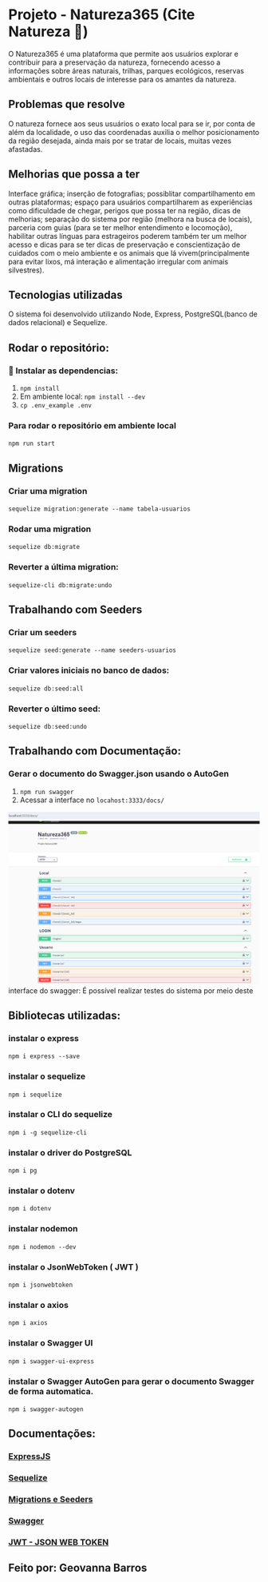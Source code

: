 # Projeto - Natureza365 (Cite Natureza 🌱)

O Natureza365 é uma plataforma que permite aos usuários explorar e contribuir para a preservação da natureza, fornecendo acesso a informações sobre áreas naturais, trilhas, parques ecológicos, reservas ambientais e outros locais de interesse para os amantes da natureza. 

## Problemas que resolve

O natureza fornece aos seus usuários o exato local para se ir, por conta de além da localidade, o uso das coordenadas auxilia o melhor posicionamento da região desejada, ainda mais por se tratar de locais, muitas vezes afastadas.

## Melhorias que possa a ter

Interface gráfica; inserção de fotografias; possiblitar compartilhamento em outras plataformas; espaço para usuários compartilharem as experiências como dificuldade de chegar, perigos que possa ter na região, dicas de melhorias; separação do sistema por região (melhora na busca de locais), parceria com guias (para se ter melhor entendimento e locomoção), habilitar outras línguas para estrageiros poderem também ter um melhor acesso e dicas para se ter dicas de preservação e conscientização de cuidados com o meio ambiente e os animais que lá vivem(principalmente para evitar lixos, má interação e alimentação irregular com animais silvestres).

## Tecnologias utilizadas

O sistema foi desenvolvido utilizando Node, Express, PostgreSQL(banco de dados relacional) e Sequelize.

## Rodar o repositório:

### 🔧 Instalar as dependencias:
1. `npm install`
2. Em ambiente local: `npm install --dev`
3. `cp .env_example .env`

### Para rodar o repositório em ambiente local
`npm run start`

## Migrations

### Criar uma migration
`sequelize migration:generate --name tabela-usuarios`

### Rodar uma migration
`sequelize db:migrate`

### Reverter a última migration:
`sequelize-cli db:migrate:undo`

## Trabalhando com Seeders

### Criar um seeders 
`sequelize seed:generate --name seeders-usuarios`

### Criar valores iniciais no banco de dados:
`sequelize db:seed:all`

### Reverter o último seed:
`sequelize db:seed:undo`

## Trabalhando com Documentação:

### Gerar o documento do Swagger.json usando o AutoGen

1. `npm run swagger`
2. Acessar a interface no `locahost:3333/docs/`

<img src='./assets/img-swagger.png'>interface do swagger: É possível realizar testes do sistema por meio deste

## Bibliotecas utilizadas:

### instalar o express
`npm i express --save`
### instalar o sequelize
`npm i sequelize`
### instalar o CLI do sequelize
`npm i -g sequelize-cli` 
### instalar o driver do PostgreSQL
`npm i pg` 
### instalar o dotenv
`npm i dotenv`
### instalar nodemon
`npm i nodemon --dev`
### instalar o JsonWebToken ( JWT )
`npm i jsonwebtoken`
### instalar o axios
`npm i axios`
### instalar o Swagger UI
`npm i swagger-ui-express`
### instalar o Swagger AutoGen para gerar o documento Swagger de forma automatica.
`npm i swagger-autogen`

## Documentações:

### [ExpressJS](https://expressjs.com/en/starter/installing.html)
### [Sequelize](https://sequelize.org/docs/v6/core-concepts/model-basics/)
### [Migrations e Seeders](https://sequelize.org/docs/v6/other-topics/migrations/)
### [Swagger](https://swagger-autogen.github.io/docs/getting-started/quick-start)
### [JWT - JSON WEB TOKEN](https://www.npmjs.com/package/jsonwebtoken)

## Feito por: Geovanna Barros